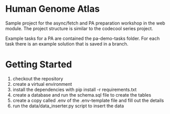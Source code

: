 Human Genome Atlas
==================

Sample project for the async/fetch and PA preparation workshop in the web module.
The project structure is similar to the codecool series project.

Example tasks for a PA are contained the pa-demo-tasks folder. For each task there
is an example solution that is saved in a branch.

Getting Started
===============
1. checkout the repository
2. create a virtual environment
3. install the dependencies with pip install -r requirements.txt
4. create a database and run the schema.sql file to create the tables
5. create a copy called .env of the .env-template file and fill out the details
6. run the data/data_inserter.py script to insert the data
